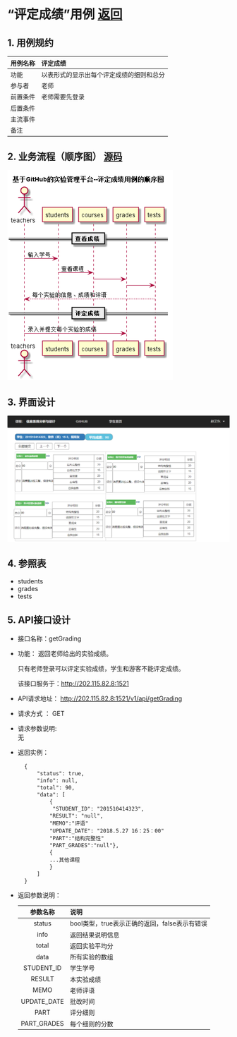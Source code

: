# “评定成绩”用例 [返回](./README.md)
## 1. 用例规约


|用例名称|评定成绩|
|-------|:-------------|
|功能|以表形式的显示出每个评定成绩的细则和总分|
|参与者|老师|
|前置条件|老师需要先登录|
|后置条件| |
|主流事件| |
|备注| |

## 2. 业务流程（顺序图） [源码](./sequence评定成绩.puml)
![sequence3](./sequence评定成绩.png) 

## 3. 界面设计
![give_grades](./give_grades.png) 

## 4. 参照表

- students
- grades
- tests

## 5. API接口设计

- 接口名称：getGrading
    
- 功能：
    返回老师给出的实验成绩。   
    
   只有老师登录可以评定实验成绩，学生和游客不能评定成绩。
    
    该接口服务于：http://202.115.82.8:1521
    
- API请求地址： 
    http://202.115.82.8:1521/v1/api/getGrading

- 请求方式 ：
    GET  

- 请求参数说明:        
    无
    
- 返回实例：

        {
            "status": true,
            "info": null, 
            "total": 90,         
            "data": [
                {
                 "STUDENT_ID": "201510414323", 
                "RESULT": "null", 
                "MEMO":"评语"
                "UPDATE_DATE": "2018.5.27 16：25：00"
                "PART":"结构完整性"
                "PART_GRADES":"null"}, 
                {
                ...其他课程
                }
            ] 
        }
  
- 返回参数说明：    
 
  |参数名称|说明|
  |:---------:|:--------------------------------------------------------|      
  |status|bool类型，true表示正确的返回，false表示有错误|
  |info|返回结果说明信息|
  |total|返回实验平均分|
  |data|所有实验的数组|
  |STUDENT_ID|学生学号|
  |RESULT|本实验成绩|
  |MEMO|老师评语|
  |UPDATE_DATE|批改时间|
  |PART|评分细则|
  |PART_GRADES|每个细则的分数|
